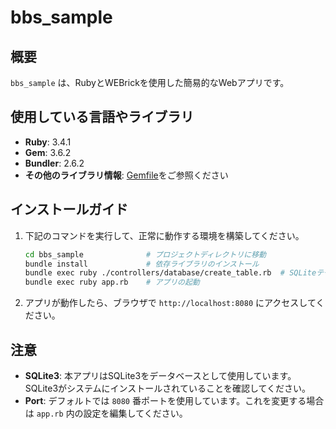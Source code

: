 # bbs_sample

## 概要
`bbs_sample` は、RubyとWEBrickを使用した簡易的なWebアプリです。

## 使用している言語やライブラリ
- **Ruby**: 3.4.1
- **Gem**: 3.6.2
- **Bundler**: 2.6.2
- **その他のライブラリ情報**: [Gemfile](./Gemfile)をご参照ください

## インストールガイド

1. 下記のコマンドを実行して、正常に動作する環境を構築してください。

   ```bash
   cd bbs_sample              # プロジェクトディレクトリに移動
   bundle install             # 依存ライブラリのインストール
   bundle exec ruby ./controllers/database/create_table.rb  # SQLiteテーブルの作成
   bundle exec ruby app.rb    # アプリの起動
   ```

2. アプリが動作したら、ブラウザで `http://localhost:8080` にアクセスしてください。

## 注意
- **SQLite3**: 本アプリはSQLite3をデータベースとして使用しています。SQLite3がシステムにインストールされていることを確認してください。
- **Port**: デフォルトでは `8080` 番ポートを使用しています。これを変更する場合は `app.rb` 内の設定を編集してください。

